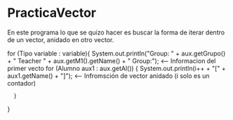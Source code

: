 # PracticaVector

En este programa lo que se quizo hacer es buscar la forma de iterar dentro de un vector, anidado en otro vector.

for (Tipo variable : variable){
 System.out.println("Group: " + aux.getGrupo() + " Teacher " + aux.getM1().getName() + " Group:"); <-- Informacion del primer vecto 
   for (Alumno aux1 : aux.getAl()) {
      System.out.println(i++ + "[" + aux1.getName() + "]"); <-- Infromsción de vector anidado (i solo es un contador) 

      }
   }




